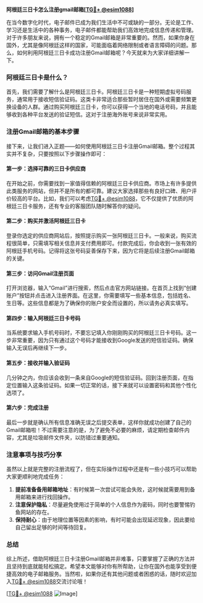 **阿根廷三日卡怎么注册gmail邮箱[[TG💪+ @esim1088](https://t.me/s/esim1088)]**

在当今数字化时代，电子邮件已成为我们生活中不可或缺的一部分。无论是工作、学习还是生活中的各种事务，电子邮件都能帮助我们高效地完成信息传递和管理。对于许多朋友来说，拥有一个稳定的Gmail邮箱是非常重要的。然而，如果你身在国外，尤其是像阿根廷这样的国家，可能面临着网络限制或者语言障碍的问题。那么，如何利用阿根廷三日卡成功注册Gmail邮箱呢？今天就来为大家详细讲解一下。

### 阿根廷三日卡是什么？

首先，我们需要了解什么是阿根廷三日卡。阿根廷三日卡是一种短期虚拟号码服务，通常用于接收短信验证码。这类卡非常适合那些暂时居住在国外或需要频繁更换设备的人群。通过购买阿根廷三日卡，你可以获得一个当地的电话号码，并且能够收到各种平台发送的验证短信。这对于注册海外账号来说非常实用。

### 注册Gmail邮箱的基本步骤

接下来，让我们进入正题——如何使用阿根廷三日卡注册Gmail邮箱。整个过程其实并不复杂，只要按照以下步骤操作即可：

#### 第一步：选择可靠的三日卡供应商

在开始之前，你需要找到一家值得信赖的阿根廷三日卡供应商。市场上有许多提供此类服务的网站，但并不是所有的都可靠。建议大家选择那些有良好口碑、用户评价较高的平台。比如，我们可以考虑[TG💪+ @esim1088](https://t.me/s/esim1088)，它不仅提供了优质的阿根廷三日卡服务，还有专业的客服团队随时解答你的疑问。

#### 第二步：购买并激活阿根廷三日卡

登录你选定的供应商网站后，按照提示购买一张阿根廷三日卡。一般来说，购买流程很简单，只需填写相关信息并支付费用即可。付款完成后，你会收到一张有效的阿根廷手机号码。记得将这张号码妥善保存下来，因为它将是后续注册Gmail邮箱的关键。

#### 第三步：访问Gmail注册页面

打开浏览器，输入“Gmail”进行搜索，然后点击官方网站链接。在首页上找到“创建账户”按钮并点击进入注册界面。在这里，你需要填写一些基本信息，包括姓名、生日等。这些信息都是为了确保你的账户安全而设置的，所以请务必真实填写。

#### 第四步：输入阿根廷三日卡号码

当系统要求输入手机号码时，不要忘记填入你刚刚购买的阿根廷三日卡号码。这一步非常重要，因为只有通过这个号码才能接收到Google发送的短信验证码。确保输入无误后再继续下一步。

#### 第五步：接收并输入验证码

几分钟之内，你应该会收到一条来自Google的短信验证码。回到注册页面，在指定位置输入这条验证码。如果一切正常的话，接下来就可以设置密码和其他个性化选项了。

#### 第六步：完成注册

最后一步就是确认所有信息准确无误之后提交表单，这样你就成功创建了自己的Gmail邮箱啦！不过需要注意的是，为了避免不必要的麻烦，请定期检查邮件内容，尤其是垃圾邮件文件夹，以防错过重要通知。

### 注意事项与技巧分享

虽然以上就是完整的注册流程了，但在实际操作过程中还是有一些小技巧可以帮助大家更顺利地完成任务：

1. **提前准备备用邮箱地址**：有时候第一次尝试可能会失败，这时候就需要用到备用邮箱来进行找回操作。
2. **注意保护隐私**：尽量避免使用过于简单的个人信息作为密码，同时也要警惕钓鱼网站的存在。
3. **保持耐心**：由于地理位置等因素的影响，有时可能会出现延迟现象，因此要给自己留出足够的时间等待回复。

### 总结

综上所述，借助阿根廷三日卡注册Gmail邮箱并非难事，只要掌握了正确的方法并且坚持到底就能轻松搞定。希望本文能够对你有所帮助，让你在国外也能享受到便捷高效的电子邮箱服务。当然啦，如果你还有其他问题或者困惑的话，随时欢迎加入[TG💪+ @esim1088](https://t.me/s/esim1088)交流讨论哦！

[[TG💪+ @esim1088](https://t.me/s/esim1088) ![Image](https://i.postimg.cc/4NQfJmqS/Snipaste-2025-05-13-00-14-12.png)]